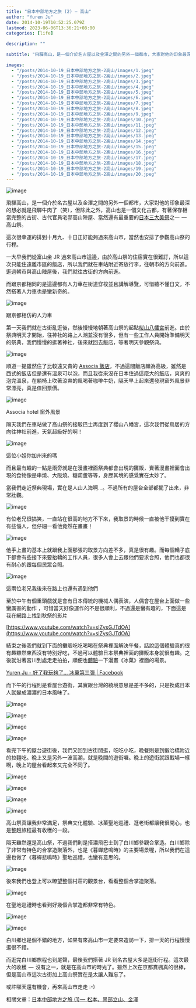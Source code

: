 ```yaml
---
title: "日本中部地方之旅 (2) — 高山"
author: "Yuren Ju"
date: 2014-10-19T10:52:25.079Z
lastmod: 2023-06-06T13:36:21+08:00
categories: [life]

description: ""

subtitle: "飛驒高山，是一個介於名古屋以及金澤之間的另外一個都市，大家對他的印象最深的想必就是飛驒牛肉了（笑），但除此之外，高山也是一個文化古都，有著保存相當完整的古街、古代官員宅邸高山陣屋、當然還有最重要的日本三大美祭之一 — 高山祭。"

images:
  - "/posts/2014-10-19_日本中部地方之旅-2高山/images/1.jpeg"
  - "/posts/2014-10-19_日本中部地方之旅-2高山/images/2.jpeg"
  - "/posts/2014-10-19_日本中部地方之旅-2高山/images/3.jpeg"
  - "/posts/2014-10-19_日本中部地方之旅-2高山/images/4.jpeg"
  - "/posts/2014-10-19_日本中部地方之旅-2高山/images/5.jpeg"
  - "/posts/2014-10-19_日本中部地方之旅-2高山/images/6.jpeg"
  - "/posts/2014-10-19_日本中部地方之旅-2高山/images/7.jpeg"
  - "/posts/2014-10-19_日本中部地方之旅-2高山/images/8.jpeg"
  - "/posts/2014-10-19_日本中部地方之旅-2高山/images/9.jpeg"
  - "/posts/2014-10-19_日本中部地方之旅-2高山/images/10.jpeg"
  - "/posts/2014-10-19_日本中部地方之旅-2高山/images/11.jpeg"
  - "/posts/2014-10-19_日本中部地方之旅-2高山/images/12.jpeg"
  - "/posts/2014-10-19_日本中部地方之旅-2高山/images/13.jpeg"
  - "/posts/2014-10-19_日本中部地方之旅-2高山/images/14.jpeg"
  - "/posts/2014-10-19_日本中部地方之旅-2高山/images/15.jpeg"
  - "/posts/2014-10-19_日本中部地方之旅-2高山/images/16.jpeg"
  - "/posts/2014-10-19_日本中部地方之旅-2高山/images/17.jpeg"
  - "/posts/2014-10-19_日本中部地方之旅-2高山/images/18.jpeg"
  - "/posts/2014-10-19_日本中部地方之旅-2高山/images/19.jpeg"
  - "/posts/2014-10-19_日本中部地方之旅-2高山/images/20.jpeg"
---
```


![image](/posts/2014-10-19_日本中部地方之旅-2高山/images/1.jpeg#layoutTextWidth)

飛驒高山，是一個介於名古屋以及金澤之間的另外一個都市，大家對他的印象最深的想必就是飛驒牛肉了（笑），但除此之外，高山也是一個文化古都，有著保存相當完整的古街、古代官員宅邸高山陣屋、當然還有最重要的[日本三大美祭](http://ja.wikipedia.org/wiki/%E6%97%A5%E6%9C%AC%E4%B8%89%E5%A4%A7%E4%B8%80%E8%A6%A7#.E7.A5.AD.E3.82.8A)之一  —  高山祭。

這次很幸運的排到十月九、十日正好能夠過來高山市，當然也安排了參觀高山祭的行程。

一大早我們從富山坐 JR 過來高山市這邊，由於高山祭的住宿實在很難訂，所以這次只能住遠離市區的飯店，所以我們就在車站附近寄放行李，往朝市的方向前進。逛過朝市與高山陣屋後，我們就往古街的方向前進。

而跟京都相同的是這邊都有人力車在街道穿梭並且講解導覽，可惜聽不懂日文，不然搭著人力車也是蠻新奇的。

![image](/posts/2014-10-19_日本中部地方之旅-2高山/images/2.jpeg#layoutTextWidth)

跟京都相仿的人力車

第一天我們就在古街亂逛後，然後慢慢地朝著高山祭的起點[桜山八幡宮](http://ja.wikipedia.org/wiki/%E6%A1%9C%E5%B1%B1%E5%85%AB%E5%B9%A1%E5%AE%AE)前進。由於祭典明天才開始，往神社的路上人潮並沒有很多，但有一些工作人員開始準備明天的祭典，我們慢慢的逛著神社，後來就回去飯店，等著明天參觀祭典。

![image](/posts/2014-10-19_日本中部地方之旅-2高山/images/3.jpeg#layoutTextWidth)

順道一提雖然住了比較遠又貴的 [Associa 飯店](http://www.associa.com/chi/tky/)，不過這間飯店頗為高級，雖然是西式的飯店但是還有溫泉可以泡，而且我從來沒在日本住過這麼大的飯店，爽爽的泡完溫泉，在躺椅上吹著涼爽的風喝著咖啡牛奶，隔天早上起來還發現窗外風景非常漂亮，真是值回票價。

![image](/posts/2014-10-19_日本中部地方之旅-2高山/images/4.jpeg#layoutTextWidth)

Associa hotel 窗外風景

隔天我們在車站做了高山祭的接駁巴士再度到了櫻山八幡宮，這次我們從鳥居的方向往神社前進，天氣超級好的啊！

![image](/posts/2014-10-19_日本中部地方之旅-2高山/images/5.jpeg#layoutTextWidth)

這位小姐你加州來的嗎

而且最有趣的一點是兩旁就是在漫畫裡面祭典都會出現的攤販，賣著漫畫裡面會出現的食物像是串燒、大阪燒、糖葫蘆等等，身歷其境的感覺實在太妙了。

當我們走近祭典現場，實在是人山人海啊…。不過所有的屋台全部都擺了出來，非常壯觀。

![image](/posts/2014-10-19_日本中部地方之旅-2高山/images/6.jpeg#layoutTextWidth)

有位老兄很搞笑，一直站在很高的地方不下來，我取景的時候一直被他干擾到實在有些惱人，但仔細一看他竟然在畫畫！

![image](/posts/2014-10-19_日本中部地方之旅-2高山/images/7.jpeg#layoutTextWidth)

他手上畫的基本上就跟我上面那張的取景方向差不多，真是很有趣。而每個轎子底下都會有些接下來要抬轎的工作人員，很多人會上去跟他們要求合照，他們也都很有耐心的跟每個民眾合照。

![image](/posts/2014-10-19_日本中部地方之旅-2高山/images/8.jpeg#layoutTextWidth)

這兩位老兄我後來在路上也還有遇到他們

至於中午有個重頭戲就是會有日本傳統的機械人偶表演，人偶會在屋台上面做一些蠻厲害的動作 ，可惜當天好像運作的不是很順利，不過還是蠻有趣的，下面這是我在網路上找到秋祭的影片

[https://www.youtube.com/watch?v=slZysGJTdOA](https://www.youtube.com/watch?v=slZysGJTdOA)

結束之後我們就到下面的攤販吃吃喝喝在祭典裡面解決午餐，話說這個體驗真的很有趣雖然東西沒有特別好吃，不過可以體驗日本祭典裡面的攤販本身就很有趣。之後就沿著宮川到處走走拍拍，順便也[體驗](https://www.facebook.com/yurenju/posts/10152385430071631)一下漫畫《冰菓》裡面的場景。

[Yuren Ju - 好了我玩夠了... 冰菓第三彈 | Facebook](https://www.facebook.com/yurenju/posts/10152385430071631)

而下午的行程則是看屋台遊街，其實跟台灣的繞境意思是差不多的，只是換成日本人就變成濃濃的日本風味了。

![image](/posts/2014-10-19_日本中部地方之旅-2高山/images/9.jpeg#layoutTextWidth)

![image](/posts/2014-10-19_日本中部地方之旅-2高山/images/10.jpeg#layoutTextWidth)

![image](/posts/2014-10-19_日本中部地方之旅-2高山/images/11.jpeg#layoutTextWidth)

![image](/posts/2014-10-19_日本中部地方之旅-2高山/images/12.jpeg#layoutTextWidth)

看完下午的屋台遊街後，我們又回到古街閒逛，吃吃小吃，晚餐則是到鍛冶橋附近的拉麵吃。晚上又是另外一波高潮，就是晚間的遊街囉。晚上的遊街就跟戰場一樣啊，晚上的屋台看起來又完全不同了。

![image](/posts/2014-10-19_日本中部地方之旅-2高山/images/13.jpeg#layoutTextWidth)

![image](/posts/2014-10-19_日本中部地方之旅-2高山/images/14.jpeg#layoutTextWidth)

![image](/posts/2014-10-19_日本中部地方之旅-2高山/images/15.jpeg#layoutTextWidth)

![image](/posts/2014-10-19_日本中部地方之旅-2高山/images/16.jpeg#layoutTextWidth)

高山祭真讓我非常滿足，祭典文化體驗、冰菓聖地巡禮、逛老街都讓我很開心，也是整趟旅程最有收穫的一段。

隔天雖然還是高山祭，不過我們則是搭濃飛巴士到了白川鄉參觀合掌造。白川鄉除了非常有特色的合掌造聚落外，也是《暮蟬悲鳴時》的主要場景喔，所以我們在這邊也做了《暮蟬悲鳴時》聖地巡禮，也蠻有意思的。

![image](/posts/2014-10-19_日本中部地方之旅-2高山/images/17.jpeg#layoutTextWidth)

後來我們也登上可以瞭望整個村莊的觀景台，看看整個合掌造聚落。

![image](/posts/2014-10-19_日本中部地方之旅-2高山/images/18.jpeg#layoutTextWidth)

在聖地巡禮時也看到好幾個合掌造都非常有特色。

![image](/posts/2014-10-19_日本中部地方之旅-2高山/images/19.jpeg#layoutTextWidth)

![image](/posts/2014-10-19_日本中部地方之旅-2高山/images/20.jpeg#layoutTextWidth)

白川鄉也是個不錯的地方，如果有來高山市一定要來造訪一下，排一天的行程慢慢逛很不錯。

而逛完白川鄉旅程也到尾聲，最後我們搭著 JR 到名古屋大多是逛街行程。這次最大的收穫  —  沒有之一，就是在高山市的時光了。雖然上次在京都賞楓真的很棒，但是高山市這次古街加上高山祭實在是太讓人難忘了。

或許哪天還有機會，再來高山市走走 :-)

相關文章：[日本中部地方之旅 (1) —  松本、黑部立山、金澤](/posts/2014-10-19_%E6%97%A5%E6%9C%AC%E4%B8%AD%E9%83%A8%E5%9C%B0%E6%96%B9%E4%B9%8B%E6%97%85-1%E6%9D%BE%E6%9C%AC%E9%BB%91%E9%83%A8%E7%AB%8B%E5%B1%B1%E9%87%91%E6%BE%A4/)
